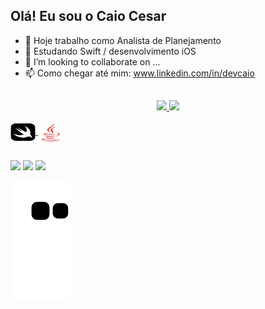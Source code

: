 ## Olá! Eu sou o Caio Cesar

- 🔭 Hoje trabalho como Analista de Planejamento
- 🌱 Estudando Swift / desenvolvimento iOS
- 👯 I’m looking to collaborate on ...
- 📫 Como chegar até mim: www.linkedin.com/in/devcaio

##

<div align="center">
  <a href="https://github.com/ahcaio">
  <img height="180em" src="https://github-readme-stats.vercel.app/api?username=ahcaio&show_icons=true&theme=dark&include_all_commits=true&count_private=true"/>
  <img height="180em" src="https://github-readme-stats.vercel.app/api/top-langs/?username=ahcaio&layout=compact&langs_count=7&theme=dark"/>
</div>

<div style="display: inline_block"><br>
  <img align="center" alt="Rafa-Js" height="30" width="40" src="https://raw.githubusercontent.com/devicons/devicon/master/icons/swift/swift-plain.svg">
  <img align="center" alt="Rafa-Ts" height="30" width="40" src="https://raw.githubusercontent.com/devicons/devicon/master/icons/java/java-plain.svg">
</div>

##
<div> 
  <a href="https://instagram.com/ahcallim" target="_blank"><img src="https://img.shields.io/badge/-Instagram-%23E4405F?style=for-the-badge&logo=instagram&logoColor=white" target="_blank"></a>
  <a href = "mailto:ahcaio@hotmail.com"><img src="https://img.shields.io/badge/-Gmail-%23333?style=for-the-badge&logo=gmail&logoColor=white" target="_blank"></a>
  <a href="https://www.linkedin.com/in/devcaio" target="_blank"><img src="https://img.shields.io/badge/-LinkedIn-%230077B5?style=for-the-badge&logo=linkedin&logoColor=white" target="_blank"></a> 
 
![Snake animation](https://github.com/ahcaio/ahcaio/blob/output/github-contribution-grid-snake.svg)
 

</div>
